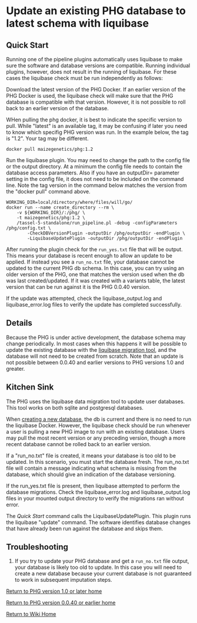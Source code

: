 # Update an existing PHG database to latest schema with liquibase

## Quick Start

Running one of the pipeline plugins automatically uses liquibase to make sure the software and database versions are compatible. Running individual plugins, however, does not result in the running of liquibase. For these cases the liquibase check must be run independently as follows:

Download the latest version of the PHG Docker. If an earlier version of the PHG Docker is used, the liquibase check will make sure that the PHG database is compatible with that version. However, it is not possible to roll back to an earlier version of the database.  



WHen pulling the phg docker, it is best to indicate the specific version to pull.  While "latest" is an available tag, it may be confusing if later you need to know which specifig PHG version was run.  In the example below, the tag is "1.2".  Your tag may be different.

```
docker pull maizegenetics/phg:1.2

```

Run the liquibase plugin. You may need to change the path to the config file or the output directory. At a minimum the config file needs to contain the database access parameters. Also if you have an outputDir= parameter setting in the config file, it does not need to be included on the command line.  Note the tag version in the command below matches the version from the "docker pull" command above.

```
WORKING_DIR=local/directory/where/files/will/go/
docker run --name create_directory --rm \
	-v ${WORKING_DIR}/:/phg/ \
	-t maizegenetics/phg:1.2 \
	/tassel-5-standalone/run_pipeline.pl -debug -configParameters /phg/config.txt \
        -CheckDBVersionPlugin -outputDir /phg/outputDir -endPlugin \
        -LiquibaseUpdatePlugin -outputDir /phg/outputDir -endPlugin
```

After running the plugin check for the `run_yes.txt` file that will be output. This means your database is recent enough to allow an update to be applied.  If instead you see a `run_no.txt` file, your database cannot be updated to the current PHG db schema.  In this case, you can try using an older version of the PHG, one that matches the version used when the db was last created/updated. If it was created with a variants table, the latest version that can be run against it is the PHG 0.0.40 version.


If the update was attempted, check the liquibase_output.log and liquibase_error.log files to verify the update has completed successfully.

## Details
Because the PHG is under active development, the database schema may change periodically. In most cases when this happens it will be possible to update the existing database with the [liquibase migration tool](https://www.liquibase.org), and the database will not need to be created from scratch.  Note that an update is not possible between 0.0.40 and earlier versions to PHG versions 1.0 and greater.

## Kitchen Sink

The PHG uses the liquibase data migration tool to update user databases. This tool works on both sqlite and postgresql databases.

When [creating a new database](CreatePHG_step1-2_main.md), the db is current and there is no need to run the liquibase Docker. However, the liquibase check should be run whenever a user is pulling a new PHG image to run with an existing database. Users may pull the most recent version or any preceding version, though a more recent database cannot be rolled back to an earlier version. 

If a "run_no.txt" file is created, it means your database is too old to be updated. In this scenario, you must start the database fresh. The run_no.txt file will contain a message indicating what schema is missing from the database, which should give an indication of the database versioning.

If the run_yes.txt file is present, then liquibase attempted to perform the database migrations.  Check the liquibase_error.log and liquibase_output.log files in your mounted output directory to verify the migrations ran without error.

The *Quick Start* command calls the LiquibaseUpdatePlugin. This plugin runs the liquibase "update" command. The software identifies database changes that have already been run against the database and skips them. 

## Troubleshooting

1. If you try to update your PHG database and get a `run_no.txt` file output, your database is likely too old to update. In this case you will need to create a new database because your current database is not guaranteed to work in subsequent imputation steps.

[Return to PHG version 1.0 or later home](../Home_variantsInGVCFFiles.md)

[Return to PHG version 0.0.40 or earlier home](../Home_variantTables.md)

[Return to Wiki Home](../Home.md)